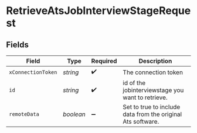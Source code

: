 # RetrieveAtsJobInterviewStageRequest


## Fields

| Field                                                       | Type                                                        | Required                                                    | Description                                                 |
| ----------------------------------------------------------- | ----------------------------------------------------------- | ----------------------------------------------------------- | ----------------------------------------------------------- |
| `xConnectionToken`                                          | *string*                                                    | :heavy_check_mark:                                          | The connection token                                        |
| `id`                                                        | *string*                                                    | :heavy_check_mark:                                          | id of the jobinterviewstage you want to retrieve.           |
| `remoteData`                                                | *boolean*                                                   | :heavy_minus_sign:                                          | Set to true to include data from the original Ats software. |